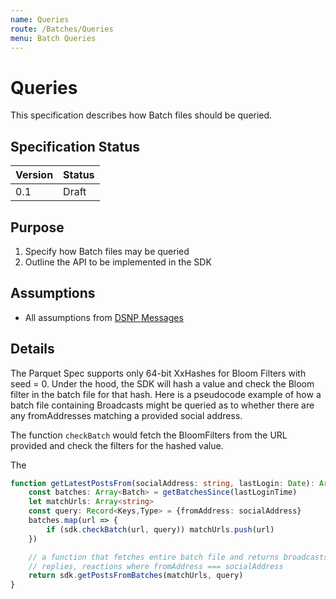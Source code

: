 ```yaml
---
name: Queries
route: /Batches/Queries
menu: Batch Queries
---
```


# Queries

This specification describes how Batch files should be queried.


## Specification Status

| Version | Status |
---------- | ---------
| 0.1     | Draft |

## Purpose

1. Specify how Batch files may be queried
1. Outline the API to be implemented in the SDK

## Assumptions
* All assumptions from [DSNP Messages](/Messages/Overview)

## Details
The Parquet Spec supports only 64-bit XxHashes for Bloom Filters with seed = 0.  Under the hood, the SDK will hash a value and check the Bloom filter in the batch file for that hash.  Here is a pseudocode example of how a batch file containing Broadcasts might be queried as to whether there are any fromAddresses matching a provided social address.

The function `checkBatch` would fetch the BloomFilters from the URL provided and check the filters for the hashed value.

The

```typescript
function getLatestPostsFrom(socialAddress: string, lastLogin: Date): Array<DSNPMessage> {
    const batches: Array<Batch> = getBatchesSince(lastLoginTime)
    let matchUrls: Array<string>
    const query: Record<Keys,Type> = {fromAddress: socialAddress}
    batches.map(url => {
        if (sdk.checkBatch(url, query)) matchUrls.push(url)
    })

    // a function that fetches entire batch file and returns broadcasts, 
    // replies, reactions where fromAddress === socialAddress
    return sdk.getPostsFromBatches(matchUrls, query)
}

```
